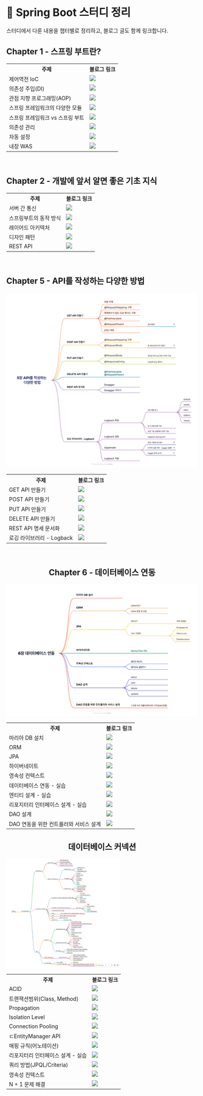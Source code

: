 # 🌱 Spring Boot 스터디 정리

스터디에서 다룬 내용을 챕터별로 정리하고, 블로그 글도 함께 링크합니다.


## Chapter 1 - 스프링 부트란?
<div align="center">
<table>
  <tr>
    <th>주제</th>
    <th>블로그 링크</th>
  </tr>
  <tr>
    <td>제어역전 IoC</td>
    <td>
      <a href="https://wo-dbs.tistory.com/224" target="_blank">
        <img src="https://img.shields.io/badge/바로가기-blue?style=flat-square&logo=github" />
      </a>
    </td>
  </tr>
  <tr>
    <td>의존성 주입(DI)</td>
    <td>
      <a href="https://wo-dbs.tistory.com/225" target="_blank">
        <img src="https://img.shields.io/badge/바로가기-blue?style=flat-square&logo=github" />
      </a>
    </td>
  </tr>
  <tr>
    <td>관점 지향 프로그래밍(AOP)</td>
    <td>
      <a href="https://wo-dbs.tistory.com/226" target="_blank">
        <img src="https://img.shields.io/badge/바로가기-blue?style=flat-square&logo=github" />
      </a>
    </td>
  </tr>
  <tr>
    <td>스프링 프레임워크의 다양한 모듈</td>
    <td>
      <a href="https://wo-dbs.tistory.com/227" target="_blank">
        <img src="https://img.shields.io/badge/바로가기-blue?style=flat-square&logo=github" />
      </a>
    </td>
  </tr>
  <tr>
    <td>스프링 프레임워크 vs 스프링 부트</td>
    <td>
      <a href="https://wo-dbs.tistory.com/228" target="_blank">
        <img src="https://img.shields.io/badge/바로가기-blue?style=flat-square&logo=github" />
      </a>
    </td>
  </tr>
    <tr>
    <td>의존성 관리</td>
    <td>
      <a href="https://wo-dbs.tistory.com/229" target="_blank">
        <img src="https://img.shields.io/badge/바로가기-blue?style=flat-square&logo=github" />
      </a>
    </td>
  </tr>
    <tr>
    <td>자동 설정</td>
    <td>
      <a href="https://wo-dbs.tistory.com/230" target="_blank">
        <img src="https://img.shields.io/badge/바로가기-blue?style=flat-square&logo=github" />
      </a>
    </td>
  </tr>
    <tr>
    <td>내장 WAS</td>
    <td>
      <a href="https://wo-dbs.tistory.com/231" target="_blank">
        <img src="https://img.shields.io/badge/바로가기-blue?style=flat-square&logo=github" />
      </a>
    </td>
</table>
</div>



</br>

## Chapter 2 - 개발에 앞서 알면 좋은 기초 지식

<div align="center">
<table>
  <tr>
    <th>주제</th>
    <th>블로그 링크</th>
  </tr>
  <tr>
    <td>서버 간 통신</td>
    <td>
      <a href="https://wo-dbs.tistory.com/232" target="_blank">
        <img src="https://img.shields.io/badge/바로가기-blue?style=flat-square&logo=github" />
      </a>
    </td>
  </tr>
  <tr>
    <td>스프링부트의 동작 방식</td>
    <td>
      <a href="https://wo-dbs.tistory.com/233" target="_blank">
        <img src="https://img.shields.io/badge/바로가기-blue?style=flat-square&logo=github" />
      </a>
    </td>
  </tr>
  <tr>
    <td>레이어드 아키텍처</td>
    <td>
      <a href="https://wo-dbs.tistory.com/234" target="_blank">
        <img src="https://img.shields.io/badge/바로가기-blue?style=flat-square&logo=github" />
      </a>
    </td>
  </tr>
  <tr>
    <td>디자인 패턴</td>
    <td>
      <a href="https://wo-dbs.tistory.com/235" target="_blank">
        <img src="https://img.shields.io/badge/바로가기-blue?style=flat-square&logo=github" />
      </a>
    </td>
  </tr>
  <tr>
    <td>REST API</td>
    <td>
      <a href="https://wo-dbs.tistory.com/236" target="_blank">
        <img src="https://img.shields.io/badge/바로가기-blue?style=flat-square&logo=github" />
      </a>
    </td>
  </tr>
  
</table>
</div>


</br>

## Chapter 5 - API를 작성하는 다양한 방법


<p align="center">
  <img src="./5장/image/5장 API를 작성하는 다양한 방법.png" alt="5장 전체 그림"/>
</p>


<div align="center">
<table>
  <tr>
    <th>주제</th>
    <th>블로그 링크</th>
  </tr>
  <tr>
    <td>GET API 만들기</td>
    <td>
      <a href="https://wo-dbs.tistory.com/251" target="_blank">
        <img src="https://img.shields.io/badge/바로가기-blue?style=flat-square&logo=github" />
      </a>
    </td>
  </tr>
  <tr>
    <td>POST API 만들기</td>
    <td>
      <a href="https://wo-dbs.tistory.com/252" target="_blank">
        <img src="https://img.shields.io/badge/바로가기-blue?style=flat-square&logo=github" />
      </a>
    </td>
  </tr>
  <tr>
    <td>PUT API 만들기</td>
    <td>
      <a href="https://wo-dbs.tistory.com/253" target="_blank">
        <img src="https://img.shields.io/badge/바로가기-blue?style=flat-square&logo=github" />
      </a>
    </td>
  </tr>
  <tr>
    <td>DELETE API 만들기</td>
    <td>
      <a href="https://wo-dbs.tistory.com/254" target="_blank">
        <img src="https://img.shields.io/badge/바로가기-blue?style=flat-square&logo=github" />
      </a>
    </td>
  </tr>
  <tr>
    <td>REST API 명세 문서화</td>
    <td>
      <a href="https://wo-dbs.tistory.com/255" target="_blank">
        <img src="https://img.shields.io/badge/바로가기-blue?style=flat-square&logo=github" />
      </a>
    </td>
  </tr>
    <tr>
    <td>로깅 라이브러리 - Logback</td>
    <td>
      <a href="https://wo-dbs.tistory.com/256" target="_blank">
        <img src="https://img.shields.io/badge/바로가기-blue?style=flat-square&logo=github" />
      </a>
    </td>
  </tr>
  
</table>


</br>

## Chapter 6 - 데이터베이스 연동


<p align="center">
  <img src="./6장/image/6장 데이터베이스 연동.png" alt="5장 전체 그림"/>
</p>


<div align="center">
<table>
  <tr>
    <th>주제</th>
    <th>블로그 링크</th>
  </tr>
  <tr>
    <td>마리아 DB 설치</td>
    <td>
      <a href="https://wo-dbs.tistory.com/258" target="_blank">
        <img src="https://img.shields.io/badge/바로가기-blue?style=flat-square&logo=github" />
      </a>
    </td>
  </tr>
  <tr>
    <td>ORM</td>
    <td>
      <a href="https://wo-dbs.tistory.com/259" target="_blank">
        <img src="https://img.shields.io/badge/바로가기-blue?style=flat-square&logo=github" />
      </a>
    </td>
  </tr>
  <tr>
    <td>JPA</td>
    <td>
      <a href="https://wo-dbs.tistory.com/260" target="_blank">
        <img src="https://img.shields.io/badge/바로가기-blue?style=flat-square&logo=github" />
      </a>
    </td>
  </tr>
  <tr>
    <td>하이버네이트</td>
    <td>
      <a href="https://wo-dbs.tistory.com/261" target="_blank">
        <img src="https://img.shields.io/badge/바로가기-blue?style=flat-square&logo=github" />
      </a>
    </td>
  </tr>
  <tr>
    <td>영속성 컨텍스트</td>
    <td>
      <a href="https://wo-dbs.tistory.com/262" target="_blank">
        <img src="https://img.shields.io/badge/바로가기-blue?style=flat-square&logo=github" />
      </a>
    </td>
  </tr>
  <tr>
  <td>데이터베이스 연동 - 실습</td>
    <td>
      <a href="https://wo-dbs.tistory.com/263" target="_blank">
        <img src="https://img.shields.io/badge/바로가기-blue?style=flat-square&logo=github" />
      </a>
    </td>
  </tr>
    <tr>
    <td>엔티티 설계 - 실습</td>
    <td>
      <a href="https://wo-dbs.tistory.com/264" target="_blank">
        <img src="https://img.shields.io/badge/바로가기-blue?style=flat-square&logo=github" />
      </a>
    </td>
  </tr>
    <tr>
    <td>리포지터리 인터페이스 설계 - 실습</td>
    <td>
      <a href="https://wo-dbs.tistory.com/265" target="_blank">
        <img src="https://img.shields.io/badge/바로가기-blue?style=flat-square&logo=github" />
      </a>
    </td>
  </tr>
    <tr>
    <td>DAO 설계</td>
    <td>
      <a href="https://wo-dbs.tistory.com/266" target="_blank">
        <img src="https://img.shields.io/badge/바로가기-blue?style=flat-square&logo=github" />
      </a>
    </td>
  </tr>
    <tr>
    <td>DAO 연동을 위한 컨트롤러와 서비스 설계</td>
    <td>
      <a href="https://wo-dbs.tistory.com/267" target="_blank">
        <img src="https://img.shields.io/badge/바로가기-blue?style=flat-square&logo=github" />
      </a>
    </td>
  </tr>
</table>


## 데이터베이스 커넥션

<p align="left">
  <img src="./멘토님의가르침/image/connectionpool.png" alt="멘토님 그림" width="300"/>
</p>


<div align="center">
<table>
  <tr>
    <th>주제</th>
    <th>블로그 링크</th>
  </tr>
  <tr>
    <td>ACID</td>
    <td>
      <a href="https://wo-dbs.tistory.com/270" target="_blank">
        <img src="https://img.shields.io/badge/바로가기-blue?style=flat-square&logo=github" />
      </a>
    </td>
  </tr>
  <tr>
    <td>트랜잭션범위(Class, Method)</td>
    <td>
      <a href="https://wo-dbs.tistory.com/271" target="_blank">
        <img src="https://img.shields.io/badge/바로가기-blue?style=flat-square&logo=github" />
      </a>
    </td>
  </tr>
  <tr>
    <td>Propagation</td>
    <td>
      <a href="https://wo-dbs.tistory.com/272" target="_blank">
        <img src="https://img.shields.io/badge/바로가기-blue?style=flat-square&logo=github" />
      </a>
    </td>
  </tr>
  <tr>
    <td>Isolation Level</td>
    <td>
      <a href="https://wo-dbs.tistory.com/273" target="_blank">
        <img src="https://img.shields.io/badge/바로가기-blue?style=flat-square&logo=github" />
      </a>
    </td>
  </tr>
  <tr>
    <td>Connection Pooling</td>
    <td>
      <a href="https://wo-dbs.tistory.com/274" target="_blank">
        <img src="https://img.shields.io/badge/바로가기-blue?style=flat-square&logo=github" />
      </a>
    </td>
  </tr>
  <tr>
  <td>ㄷEntityManager API</td>
    <td>
      <a href="https://wo-dbs.tistory.com/275" target="_blank">
        <img src="https://img.shields.io/badge/바로가기-blue?style=flat-square&logo=github" />
      </a>
    </td>
  </tr>
    <tr>
    <td>매핑 규칙(어노테이션)</td>
    <td>
      <a href="https://wo-dbs.tistory.com/276" target="_blank">
        <img src="https://img.shields.io/badge/바로가기-blue?style=flat-square&logo=github" />
      </a>
    </td>
  </tr>
    <tr>
    <td>리포지터리 인터페이스 설계 - 실습</td>
    <td>
      <a href="https://wo-dbs.tistory.com/265" target="_blank">
        <img src="https://img.shields.io/badge/바로가기-blue?style=flat-square&logo=github" />
      </a>
    </td>
  </tr>
    <tr>
    <td>쿼리 방법(JPQL/Criteria)</td>
    <td>
      <a href="https://wo-dbs.tistory.com/277" target="_blank">
        <img src="https://img.shields.io/badge/바로가기-blue?style=flat-square&logo=github" />
      </a>
    </td>
  </tr>
    <tr>
    <td>영속성 컨텍스트</td>
    <td>
      <a href="https://wo-dbs.tistory.com/278" target="_blank">
        <img src="https://img.shields.io/badge/바로가기-blue?style=flat-square&logo=github" />
      </a>
    </td>
  </tr>
    <tr>
    <td>N + 1 문제 해결</td>
    <td>
      <a href="https://wo-dbs.tistory.com/279" target="_blank">
        <img src="https://img.shields.io/badge/바로가기-blue?style=flat-square&logo=github" />
      </a>
    </td>
  </tr>
</table>

</div>